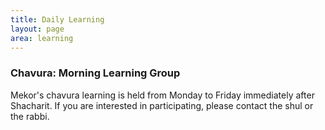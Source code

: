 ```yaml
---
title: Daily Learning
layout: page
area: learning
---
```


### Chavura: Morning Learning Group

Mekor's chavura learning is held from Monday to Friday immediately after Shacharit.  If you are interested in participating, please contact the shul or the rabbi.